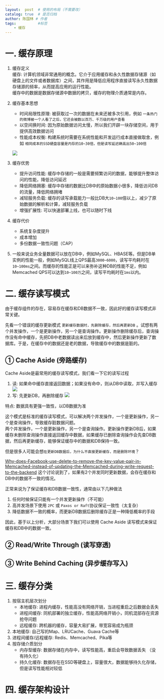 ```yaml
---
layout:  post  # 使用的布局（不需要改）
catalog: true  # 是否归档
author: 陈国林 # 作者
tags:          #标签
    - 缓存
---
```


# 一. 缓存原理
1. 缓存定义  
   缓存: 计算机领域非常通用的概念。它介于应用缓存和永久性数据存储源（如硬盘上的文件或者数据库）之间，其作用是降低应用程序直接读写永久性数据存储源的频率，从而提高应用的运行性能。  
   缓存中的数据是数据存储源中数据的拷贝，缓存的物理介质通常是内存。

2. 缓存基本思想
   + 时间局限性原理: 被获取过一次的数据在未来还被多次引用，例如 `一条热门的微博被一个人看了之后，它还会被数以百万、千万级的用户查看`
   + 以空间换时间: 因为原始数据访问太慢，所以我们开辟一块存储空间，用于提供高效数据访问
   + 性能成本权衡: 构建系统时需要在系统性能和开发运行成本直接做取舍，例如 `相同成本的SSD硬盘容量是内存的10~30倍，但是读写延迟确高出50~100倍`
   
   ![](https://github.com/chenguolin/chenguolin.github.io/blob/master/data/image/cache-pyramid.png?raw=true)

3. 缓存优势
   + 提升访问性能: 缓存中存储的一般是需要频繁访问的数据，能够提升整体访问的性能，降低访问延迟
   + 降低网络拥塞: 缓存中存储的数据比DB中的原始数据小很多，降低访问DB的流量，降低网络拥堵
   + 减轻服务负载: 缓存的读写承载能力一般比DB大`10~100`倍以上，减少了原始数据的解析和计算，减轻服务负载
   + 增强扩展性: 可以快速部署上线，也可以随时下线
   
4. 缓存代价
   + 系统复杂度提升
   + 成本增加
   + 多份数据一致性问题（CAP）

5. 一般来说业务全量数据可以放在DB中，例如MySQL、HBASE等。但是DB单实例的性能一般，例如MySQL线上QPS最高`3000~6000`，读写平均耗时在`10~100ms`之间。而缓存的性能正是可以来弥补这种DB的性能不足，例如Memcached QPS可以达到`10~100万`之间，读写平均耗时在`1ms`以内。

# 二. 缓存读写模式
由于缓存组件的存在，容易存在缓存和DB数据不一致，因此好的缓存读写模式非常关键。

先看一个错误的缓存更新模式 `更新缓存数据时，先删除缓存，然后再更新DB` 。试想有两个并发操作，一个是更新操作，另一个是查询操作。更新操作删除缓存后，查询操作没有命中缓存，先把DB中老数据读出来后放到缓存中，然后更新操作更新了数据库。于是，在缓存中的数据还是老的数据，导致缓存中的数据是脏的。

## ① Cache Aside (旁路缓存)
Cache Aside是最常用的缓存读写模式，我们看一下它的读写过程

1. 读: 如果命中缓存直接返回数据；如果没有命中，则从DB中读取，并写入缓存
   ![](https://github.com/chenguolin/chenguolin.github.io/blob/master/data/image/cache-aside-read.png?raw=true)
2. 写: 先更新DB，再删除缓存
   ![](https://github.com/chenguolin/chenguolin.github.io/blob/master/data/image/cache-aside-update.png?raw=true)

特点: 数据具有更强一致性，以DB数据为准

这个模式是标准的缓存读写模式，可以解决两个并发操作，一个是更新操作，另一个是查询操作，导致缓存脏数据问题。  
两个并发操作，一个是更新操作，另一个是查询操作。更新操作更新DB后，如果缓存未删除查询操作直接返回缓存中数据，如果缓存已删除查询操作会先查DB数据，然后再更新缓存，能够保证缓存中的数据和DB保持一致。

但是很多人可能会想`在更新DB数据后，为什么不直接更新缓存，而是删除环境`？

[Why-does-Facebook-use-delete-to-remove-the-key-value-pair-in-Memcached-instead-of-updating-the-Memcached-during-write-request-to-the-backend](https://www.quora.com/Why-does-Facebook-use-delete-to-remove-the-key-value-pair-in-Memcached-instead-of-updating-the-Memcached-during-write-request-to-the-backend) 这个讨论说到了，如果有2个并发同时更新数据，会存在缓存和DB中的数据不一致的情况。

正常来说为了保证缓存和DB数据一致性，通常由以下几种做法  
1. 任何时候保证只能有一个并发更新操作（不可能）
2. 高并发场景下使用 `2PC` 或 `Paxos or Raft`协议保证一致性（太复杂）
3. 降低数据不一致的概率，而更新DB数据后删除缓存正是一种降低概率的手段

因此，基于以上分析，大部分场景下我们可以使用 Cache Aside 读写模式来保证缓存和DB中的数据一致。

## ② Read/Write Through (读写穿透)

## ③ Write Behind Caching (异步缓存写入)

# 三. 缓存分类
1. 按宿主机层次划分
   + 本地缓存: 进程内缓存，性能高没有网络开销，当进程重启之后数据会丢失
   + 进程间缓存: 同机部署的独立缓存，性能高网络开销小，同机混部存在资源抢夺问题
   + 远程缓存: 跨机器的缓存，容量大易扩展，带宽容易成为瓶颈
2. 本地缓存: 自己写的Map、LRUCache、Guava Cache等
3. 进程间缓存/远程缓存: Redis、Memcached、Pika等
4. 按存储介质划分
   + 内存型缓存: 数据存储在内存中，读写性能高，重启会导致数据丢失 （没有持久化）
   + 持久化缓存: 数据存在在SSD等硬盘上，容量很大，数据能够持久化存储，但是读写性能相对较低

# 四. 缓存架构设计
